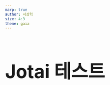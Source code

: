 ```yaml
---
marp: true
author: 서상혁
size: 4:3
theme: gaia
---
```


<style>
    :root {
        --color-background: #101010
        --color-foreground: #FFFFFF
        /* color: #09c; */
        font
    }

    h1 {
        font-size: 60px;
        /* color: #09c; */
    }

    h2 {
        font-size: 40px;
    }
</style>

# Jotai 테스트

